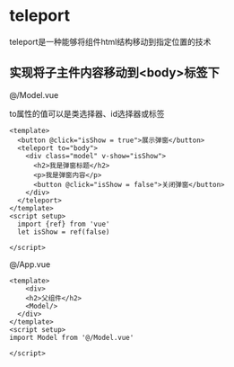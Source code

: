 # teleport

teleport是一种能够将组件html结构移动到指定位置的技术



## 实现将子主件内容移动到\<body>标签下

@/Model.vue

to属性的值可以是类选择器、id选择器或标签

```vue
<template>
  <button @click="isShow = true">展示弹窗</button>
  <teleport to="body">
    <div class="model" v-show="isShow">
      <h2>我是弹窗标题</h2>
      <p>我是弹窗内容</p>
      <button @click="isShow = false">关闭弹窗</button>
    </div>
  </teleport>
</template>
<script setup>
  import {ref} from 'vue'
  let isShow = ref(false)

</script>
```



@/App.vue

```vue
<template>
	<div>
    <h2>父组件</h2>
    <Model/>
  </div>
</template>
<script setup>
import Model from '@/Model.vue'

</script>
```

